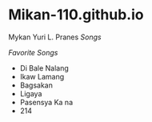 # Mikan-110.github.io
Mykan Yuri L. Pranes
   *Songs*

*Favorite Songs*
- Di Bale Nalang
- Ikaw Lamang
- Bagsakan
- Ligaya
- Pasensya Ka na
- 214
  ##

